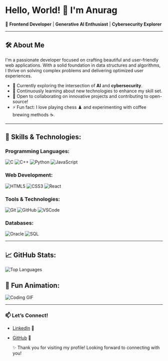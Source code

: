 # Hello, World! 👋 I'm **Anurag** 

🌟 **Frontend Developer** | **Generative AI Enthusiast** | **Cybersecurity Explorer**  

---

## 🛠️ About Me
I'm a passionate developer focused on crafting beautiful and user-friendly web applications. With a solid foundation in data structures and algorithms, I thrive on solving complex problems and delivering optimized user experiences.

- 🔭 Currently exploring the intersection of **AI** and **cybersecurity**.
- 🌱 Continuously learning about new technologies to enhance my skill set.
- 👯 Open to collaborating on innovative projects and contributing to open-source!
- ⚡ Fun fact: I love playing chess ♟️ and experimenting with coffee brewing methods ☕.

---

## 🚀 Skills & Technologies:
### **Programming Languages**:
![C](https://img.shields.io/badge/-C-333333?style=flat&logo=c) ![C++](https://img.shields.io/badge/-C++-333333?style=flat&logo=c%2B%2B) ![Python](https://img.shields.io/badge/-Python-333333?style=flat&logo=python) ![JavaScript](https://img.shields.io/badge/-JavaScript-333333?style=flat&logo=javascript)

### **Web Development**:
![HTML5](https://img.shields.io/badge/-HTML5-333333?style=flat&logo=html5) ![CSS3](https://img.shields.io/badge/-CSS3-333333?style=flat&logo=css3) ![React](https://img.shields.io/badge/-React-333333?style=flat&logo=react)

### **Tools & Technologies**:
![Git](https://img.shields.io/badge/-Git-333333?style=flat&logo=git) ![GitHub](https://img.shields.io/badge/-GitHub-333333?style=flat&logo=github) ![VSCode](https://img.shields.io/badge/-VS%20Code-333333?style=flat&logo=visual-studio-code)

### **Databases**:
![Oracle](https://img.shields.io/badge/-Oracle-333333?style=flat&logo=oracle) ![SQL](https://img.shields.io/badge/-SQL-333333?style=flat&logo=mysql)

---


## 📈 GitHub Stats:


![Top Languages](https://github-readme-stats.vercel.app/api/top-langs/?username=AlgoAnurag&layout=compact)

## 👾 Fun Animation:
![Coding GIF](https://media.giphy.com/media/LmNwrBhejkK9EFP504/giphy.gif)

---

### 📫 Let’s Connect!
- [LinkedIn](https://www.linkedin.com/in/algoanurag)  🔗
- [GitHub](https://github.com/AlgoAnurag)  🐙

  ✨ Thank you for visiting my profile! Looking forward to connecting with you!
 
